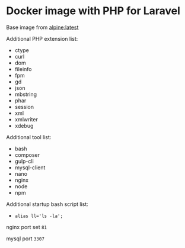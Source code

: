 Docker image with PHP for Laravel
========================================

Base image from [alpine:latest](https://hub.docker.com/_/alpine/)

Additional PHP extension list:
* ctype
* curl
* dom
* fileinfo
* fpm
* gd
* json
* mbstring
* phar
* session
* xml
* xmlwriter
* xdebug

Additional tool list:
* bash
* composer
* gulp-cli
* mysql-client
* nano
* nginx
* node
* npm

Additional startup bash script list:
* ```alias ll='ls -la';```

nginx port set `81`

mysql port `3307`
